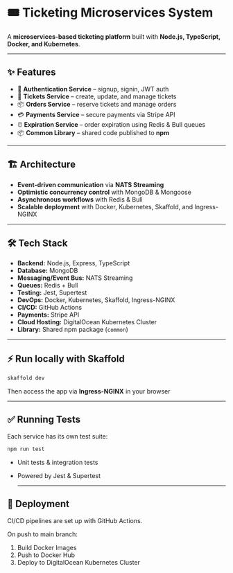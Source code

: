 # 🎟️ Ticketing Microservices System

A **microservices-based ticketing platform** built with **Node.js, TypeScript, Docker, and Kubernetes**.  

---

## ✨ Features

- 🔑 **Authentication Service** – signup, signin, JWT auth  
- 🎫 **Tickets Service** – create, update, and manage tickets  
- 📦 **Orders Service** – reserve tickets and manage orders  
- 💳 **Payments Service** – secure payments via Stripe API  
- ⏰ **Expiration Service** – order expiration using Redis & Bull queues  
- 📦 **Common Library** – shared code published to **npm**  

---

## 🏗️ Architecture

- **Event-driven communication** via **NATS Streaming**  
- **Optimistic concurrency control** with MongoDB & Mongoose  
- **Asynchronous workflows** with Redis & Bull  
- **Scalable deployment** with Docker, Kubernetes, Skaffold, and Ingress-NGINX
  
---

## 🛠️ Tech Stack

- **Backend:** Node.js, Express, TypeScript  
- **Database:** MongoDB  
- **Messaging/Event Bus:** NATS Streaming  
- **Queues:** Redis + Bull  
- **Testing:** Jest, Supertest  
- **DevOps:** Docker, Kubernetes, Skaffold, Ingress-NGINX  
- **CI/CD:** GitHub Actions  
- **Payments:** Stripe API  
- **Cloud Hosting:** DigitalOcean Kubernetes Cluster  
- **Library:** Shared npm package (`common`)  

---

## ⚡ Run locally with Skaffold

```bash
skaffold dev
```
Then access the app via **Ingress-NGINX** in your browser

---

## ✅ Running Tests
Each service has its own test suite:
```bash
npm run test
```
- Unit tests & integration tests
- Powered by Jest & Supertest

  ---

## 🚀 Deployment

CI/CD pipelines are set up with GitHub Actions.

On push to main branch:

1. Build Docker Images
2. Push to Docker Hub
3. Deploy to DigitalOcean Kubernetes Cluster


